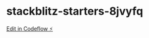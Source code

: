 # stackblitz-starters-8jvyfq

[Edit in Codeflow ⚡️](https://stackblitz.com/~/github.com/hitrgiz87/stackblitz-starters-8jvyfq)